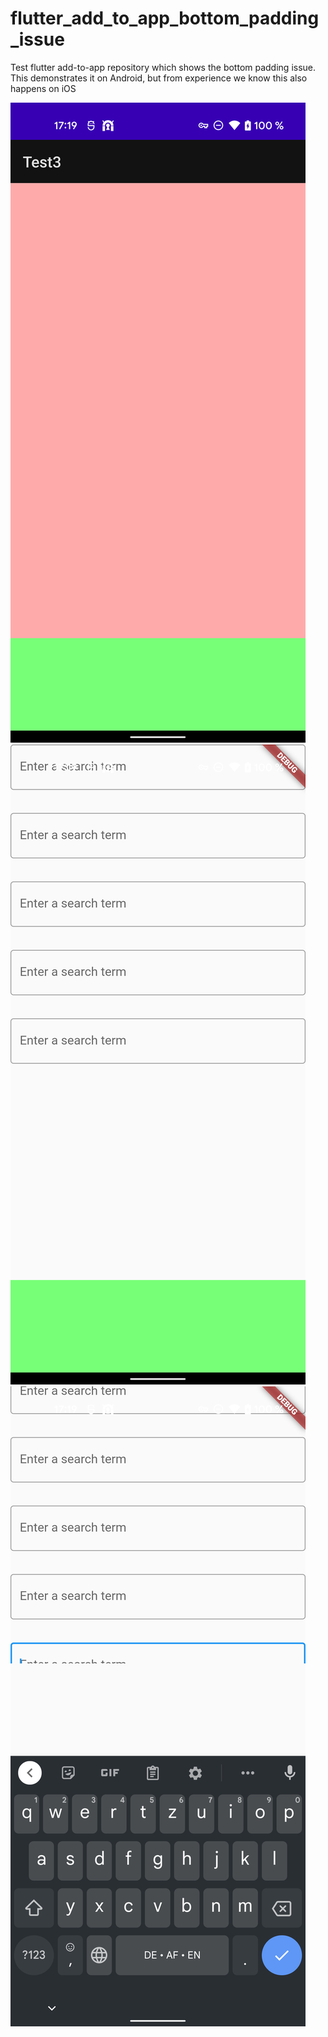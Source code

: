 # flutter_add_to_app_bottom_padding_issue
Test flutter add-to-app repository which shows the bottom padding issue. This demonstrates it on Android, but from experience we know this also happens on iOS

![Android without flutter](./1.png)
![Flutter fragment in android with keyboard closed](./2.png)
![Flutter fragment in android with keyboard open](./3.png)